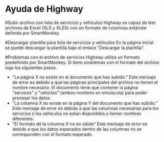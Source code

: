 # Ayuda de Highway

#Subir archivo con lista de servicios y vehículos
Highway es capaz de leer archivos de Excel (XLS y XLSX) con un formato de columnas estándar definido por SmartMonkey.

#Descargar plantilla para lista de servicios y vehículos
En la página inicial se puede descargar la plantilla bajo el enlace "Descargar la plantilla". 

#Problemas con el archivo de servicios 
Highway utiliza un formato predefinido por SmartMonkey. Si tiene problemas con el formato del archivo siga los siguientes pasos. 
* "La página X no existe en el documento que has subido." Este mensaje de error es debido a que las páginas principales del archivo no tienen el nombre necesario. El documento tiene que contener la página "services" y "vehicles" (ambos nombres en minúscula) para poder procesar los datos. 
* "La columna X no existe en la página Y del documento que has subido." Este mensaje de error es debido a que  las columnas necesarias para los servicios o los vehículos no estan disponibles o tienen nombres diferentes. 
* "El formato de la columna X no es válido“ Este mensaje de error es debido a que los datos esperados dentro de las columnas no se corresponden con el formato esperado. 

